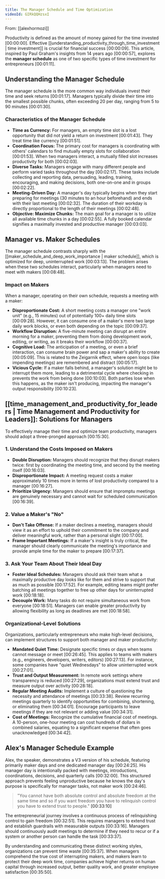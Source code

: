 ```yaml
---
title: The Manager Schedule and Time Optimization
videoId: GIRkQQHzsxI
---
```


From: [[alexhormozi]] <br/> 

Productivity is defined as the amount of money gained for the time invested <a class="yt-timestamp" data-t="00:00:00">[00:00:00]</a>. Effective [[understanding_productivity_through_time_investment | time investment]] is crucial for financial success <a class="yt-timestamp" data-t="00:00:09">[00:00:09]</a>. This article, inspired by Paul Graham's insights from 14 years ago <a class="yt-timestamp" data-t="00:00:57">[00:00:57]</a>, explores the **manager schedule** as one of two specific types of time investment for entrepreneurs <a class="yt-timestamp" data-t="00:01:11">[00:01:11]</a>.

## Understanding the Manager Schedule

The manager schedule is the more common way individuals invest their time and seek returns <a class="yt-timestamp" data-t="00:01:17">[00:01:17]</a>. Managers typically divide their time into the smallest possible chunks, often exceeding 20 per day, ranging from 5 to 90 minutes <a class="yt-timestamp" data-t="00:01:30">[00:01:30]</a>.

### Characteristics of the Manager Schedule
*   **Time as Currency:** For managers, an empty time slot is a lost opportunity that did not yield a return on investment <a class="yt-timestamp" data-t="00:01:43">[00:01:43]</a>. They treat time like currency <a class="yt-timestamp" data-t="00:01:51">[00:01:51]</a>.
*   **Coordination Focus:** The primary cost for managers is coordinating with others' calendars to find mutually empty slots for collaboration <a class="yt-timestamp" data-t="00:01:53">[00:01:53]</a>. When two managers interact, a mutually filled slot increases productivity for both <a class="yt-timestamp" data-t="00:02:03">[00:02:03]</a>.
*   **Diverse Tasks:** Managers engage with many different people and perform varied tasks throughout the day <a class="yt-timestamp" data-t="00:02:17">[00:02:17]</a>. These tasks include collecting and reporting data, persuading, leading, training, encouraging, and making decisions, both one-on-one and in groups <a class="yt-timestamp" data-t="00:02:22">[00:02:22]</a>.
*   **Meeting-Driven Day:** A manager's day typically begins when they start preparing for meetings (30 minutes to an hour beforehand) and ends with their last meeting <a class="yt-timestamp" data-t="00:02:32">[00:02:32]</a>. The duration of their workday is directly proportional to the length of their meetings <a class="yt-timestamp" data-t="00:02:48">[00:02:48]</a>.
*   **Objective: Maximize Chunks:** The main goal for a manager is to utilize all available time chunks in a day <a class="yt-timestamp" data-t="00:02:55">[00:02:55]</a>. A fully booked calendar signifies a maximally invested and productive manager <a class="yt-timestamp" data-t="00:03:03">[00:03:03]</a>.

## Manager vs. Maker Schedules

The manager schedule contrasts sharply with the [[maker_schedule_and_deep_work_importance | maker schedule]], which is optimized for deep, uninterrupted work <a class="yt-timestamp" data-t="00:03:13">[00:03:13]</a>. The problem arises when these two schedules interact, particularly when managers need to meet with makers <a class="yt-timestamp" data-t="00:08:48">[00:08:48]</a>.

### Impact on Makers
When a manager, operating on their own schedule, requests a meeting with a maker:
*   **Disproportionate Cost:** A short meeting costs a manager one "work unit" (e.g., 15 minutes) out of potentially 100+ daily time slots <a class="yt-timestamp" data-t="00:09:28">[00:09:28]</a>. However, it can consume one of a maker's mere two large daily work blocks, or even both depending on the topic <a class="yt-timestamp" data-t="00:09:37">[00:09:37]</a>.
*   **Workflow Disruption:** A five-minute meeting can disrupt an entire morning for a maker, preventing them from doing development work, editing, or writing, as it breaks their workflow <a class="yt-timestamp" data-t="00:00:37">[00:00:37]</a>.
*   **Cognitive Load:** The anticipation of a meeting, or even a brief interaction, can consume brain power and sap a maker's ability to create <a class="yt-timestamp" data-t="00:05:09">[00:05:09]</a>. This is related to the Zeigarnik effect, where open loops (like impending meetings) are remembered and distract <a class="yt-timestamp" data-t="00:05:17">[00:05:17]</a>.
*   **Vicious Cycle:** If a maker falls behind, a manager's solution might be to interrupt them more, leading to a detrimental cycle where checking in prevents the work from being done <a class="yt-timestamp" data-t="00:10:03">[00:10:03]</a>. Both parties lose when this happens, as the maker isn't producing, impacting the manager's output responsibility <a class="yt-timestamp" data-t="00:10:23">[00:10:23]</a>.

## [[time_management_and_productivity_for_leaders | Time Management and Productivity for Leaders]]: Solutions for Managers

To effectively manage their time and optimize team productivity, managers should adopt a three-pronged approach <a class="yt-timestamp" data-t="00:15:30">[00:15:30]</a>.

### 1. Understand the Costs Imposed on Makers
*   **Double Disruption:** Managers should recognize that they disrupt makers twice: first by coordinating the meeting time, and second by the meeting itself <a class="yt-timestamp" data-t="00:16:03">[00:16:03]</a>.
*   **Disproportionate Impact:** A meeting request costs a maker approximately 10 times more in terms of lost productivity compared to a manager <a class="yt-timestamp" data-t="00:16:27">[00:16:27]</a>.
*   **Prioritize Urgency:** Managers should ensure that impromptu meetings are genuinely necessary and cannot wait for scheduled communication <a class="yt-timestamp" data-t="00:16:39">[00:16:39]</a>.

### 2. Value a Maker's "No"
*   **Don't Take Offense:** If a maker declines a meeting, managers should view it as an effort to uphold their commitment to the company and deliver meaningful work, rather than a personal slight <a class="yt-timestamp" data-t="00:17:00">[00:17:00]</a>.
*   **Frame Important Meetings:** If a maker's insight is truly critical, the manager should clearly communicate the meeting's importance and provide ample time for the maker to prepare <a class="yt-timestamp" data-t="00:17:37">[00:17:37]</a>.

### 3. Ask Your Team About Their Ideal Day
*   **Foster Ideal Schedules:** Managers should ask their team what a maximally productive day looks like for them and strive to support that as much as possible <a class="yt-timestamp" data-t="00:17:52">[00:17:52]</a>. For example, editing teams might prefer batching all meetings together to free up other days for uninterrupted work <a class="yt-timestamp" data-t="00:18:18">[00:18:18]</a>.
*   **Decouple Work:** Many tasks do not require simultaneous work from everyone <a class="yt-timestamp" data-t="00:18:51">[00:18:51]</a>. Managers can enable greater productivity by allowing flexibility as long as deadlines are met <a class="yt-timestamp" data-t="00:18:58">[00:18:58]</a>.

### Organizational-Level Solutions
Organizations, particularly entrepreneurs who make high-level decisions, can implement structures to support both manager and maker productivity:
*   **Mandated Quiet Time:** Designate specific times or days when teams cannot message or meet <a class="yt-timestamp" data-t="00:26:45">[00:26:45]</a>. This applies to teams with makers (e.g., engineers, developers, writers, editors) <a class="yt-timestamp" data-t="00:27:13">[00:27:13]</a>. For instance, some companies have "quiet Wednesdays" to allow uninterrupted work <a class="yt-timestamp" data-t="00:27:01">[00:27:01]</a>.
*   **Trust and Output Measurement:** In remote work settings where transparency is reduced <a class="yt-timestamp" data-t="00:27:29">[00:27:29]</a>, organizations must extend trust and measure output over activity <a class="yt-timestamp" data-t="00:28:18">[00:28:18]</a>.
*   **Regular Meeting Audits:** Implement a culture of questioning the necessity and attendance of meetings <a class="yt-timestamp" data-t="00:33:38">[00:33:38]</a>. Review recurring meetings quarterly to identify opportunities for combining, shortening, or eliminating them <a class="yt-timestamp" data-t="00:34:01">[00:34:01]</a>. Encourage participants to leave meetings if they are not relevant or adding value <a class="yt-timestamp" data-t="00:34:31">[00:34:31]</a>.
*   **Cost of Meetings:** Recognize the cumulative financial cost of meetings. A 10-person, one-hour meeting can cost hundreds of dollars in combined salaries, equating to a significant expense that often goes unacknowledged <a class="yt-timestamp" data-t="00:34:42">[00:34:42]</a>.

## Alex's Manager Schedule Example
Alex, the speaker, demonstrates a V3 version of his schedule, featuring primarily maker days and one dedicated manager day <a class="yt-timestamp" data-t="00:24:25">[00:24:25]</a>. His manager day is intentionally packed with meetings, introductions, coordinations, decisions, and quarterly calls <a class="yt-timestamp" data-t="00:32:00">[00:32:00]</a>. This structured approach prevents feeling unproductive because he knows the day's purpose is specifically for manager tasks, not maker work <a class="yt-timestamp" data-t="00:24:46">[00:24:46]</a>.

> "You cannot have both absolute control and absolute freedom at the same time and so if you want freedom you have to relinquish control you have to extend trust to people." <a class="yt-timestamp" data-t="00:33:10">[00:33:10]</a>

The entrepreneurial journey involves a continuous process of relinquishing control to gain freedom <a class="yt-timestamp" data-t="00:32:51">[00:32:51]</a>. This requires managers to extend trust and establish guardrails with measurable outputs <a class="yt-timestamp" data-t="00:33:16">[00:33:16]</a>. Managers should continuously audit meetings to determine if they need to recur or if a system or another person can handle the task <a class="yt-timestamp" data-t="00:33:37">[00:33:37]</a>.

By understanding and communicating these distinct working styles, organizations can prevent time waste <a class="yt-timestamp" data-t="00:35:37">[00:35:37]</a>. When managers comprehend the true cost of interrupting makers, and makers learn to protect their deep work time, companies achieve higher returns on human capital through increased output, better quality work, and greater employee satisfaction <a class="yt-timestamp" data-t="00:35:50">[00:35:50]</a>.